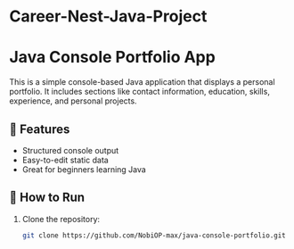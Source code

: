 # Career-Nest-Java-Project
# Java Console Portfolio App

This is a simple console-based Java application that displays a personal portfolio. It includes sections like contact information, education, skills, experience, and personal projects.

## 📌 Features

- Structured console output
- Easy-to-edit static data
- Great for beginners learning Java

## 🧪 How to Run

1. Clone the repository:
   ```bash
   git clone https://github.com/NobiOP-max/java-console-portfolio.git
